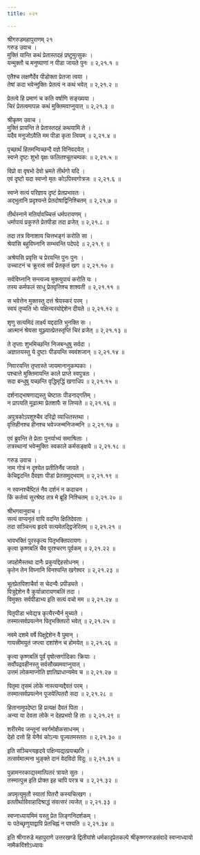 ```yaml
---
title: ०२१

---
```

श्रीगरुडमहापुराणम् २१  
गरुड उवाच ।  
मुक्तिं यान्ति कथं प्रेतास्तदहं प्रष्टुमुत्सुकः ।  
यन्मुक्तौ च मनुष्याणां न पीडा जायते पुनः ॥ २,२१.१ ॥  
  
एतैश्च लक्षणैर्देव पीडोक्ता प्रेतजा त्वया ।  
तेषां कदा भवेन्मुक्तिः प्रेतत्वं न कथं भवेत् ॥ २,२१.२ ॥  
  
प्रेतत्वे हि प्रमाणं च कति वर्षाणि सङ्ख्यया ।  
चिरं प्रेतत्वमापन्नः कथं मुक्तिमवाप्नुयात् ॥ २,२१.३ ॥  
  
श्रीकृष्ण उवाच ।  
मुक्तिं प्रायन्ति ते प्रेतास्तदहं कथयामि ते ।  
यदैव मनुजोऽवैति मम पीडा कृता त्वियम् ॥ २,२१.४ ॥  
  
पृच्छार्थं हितमन्विच्छन्दै वज्ञे विनिवदयेत् ।  
स्वप्ने दृष्टः शुभो वृक्षः फलितश्चूतचम्पकः ॥ २,२१.५ ॥  
  
विप्रो वा वृषभो देवो भ्रमते तीर्थगो यदि ।  
एवं दृष्टो यदा स्वप्नो मृतः कोऽपिस्वगोत्रजः ॥ २,२१.६ ॥  
  
स्वप्ने सत्यं परिज्ञाय दृष्टं प्रेतप्रभावतः ।  
अद्भुतानि प्रदृश्यन्ते प्रेतदोषाद्विनिश्चितम् ॥ २,२१.७ ॥  
  
तीर्थस्नाने मतिर्यावच्चित्तं धर्मपरायणम् ।  
धर्मापायं प्रकुरुते प्रेतपीडा तदा व्रजेत् ॥ २,२१.८ ॥  
  
तदा तत्र विनाशाय चित्तभङ्गं करोति सा ।  
श्रेयांसि बहुविघ्नानि सम्भवन्ति पदेपदे ॥ २,२१.९ ॥  
  
अश्रेयसि प्रवृत्ति च प्रेरयन्ति पुनः पुनः ।  
उच्चाटनं च क्रूरत्वं सर्वं प्रेतकृतं खग ॥ २,२१.१० ॥  
  
सर्वविघ्नानि सन्त्यज्य मुक्त्युपायं करोति यः ।  
तस्य कर्मफलं साधु प्रेतवृत्तिश्च शाश्वती ॥ २,२१.११ ॥  
  
स भवेत्तेन मुक्तस्तु दत्तं श्रेयस्करं परम् ।  
स्वयं तृप्यति भोः पक्षिन्यस्योद्देशेन दीयते ॥ २,२१.१२ ॥  
  
शृणु सत्यमिदं तार्क्ष्य यद्ददाति भुनक्ति सः ।  
आत्मानं श्रेयसा युञ्ज्यात्प्रेतस्तृप्तिं चिरं व्रजेत् ॥ २,२१.१३ ॥  
  
ते तृप्ताः शुभमिच्छन्ति निजबन्धुषु सर्वदा ।  
अज्ञातयस्तु ये दुष्टाः पीडयन्ति स्ववंशजान् ॥ २,२१.१४ ॥  
  
निवारयन्ति तृप्तास्ते जायमानानुकम्पकाः ।  
पश्चात्ते मुक्तिमायन्ति काले प्राप्ते स्वपुत्रतः ।  
सदा बन्धुषु यच्छन्ति वृद्धिमृद्धिं खगाधिप ॥ २,२१.१५ ॥  
  
दर्शनाद्भाषणाद्यस्तु चेष्टातः पीडनाद्गतिम् ।  
न प्रापयति मूढात्मा प्रेतशापैः स लिप्यते ॥ २,२१.१६ ॥  
  
अपुत्रकोऽपशुश्चैव दरिद्रो व्याधितस्तथा ।  
वृत्तिहीनश्च हीनश्च भवेज्जन्मनिजन्मनि ॥ २,२१.१७ ॥  
  
एवं ब्रुवन्ति ते प्रेताः पुनर्याभ्यं समाश्रिताः ।  
तत्रस्थानां भवेन्मुक्तिः स्वकाले कर्मसङ्क्षये ॥ २,२१.१८ ॥  
  
गरुड उवाच ।  
नाम गोत्रं न दृश्येत प्रतीतिर्नैव जायते ।  
केचिद्वदन्ति दैवज्ञाः पीडां प्रेतसमुद्भवाम् ॥ २,२१.१९ ॥  
  
न स्वप्नश्चैष्टितं नैव दर्शनं न कदाचन ।  
किं कर्तव्यं सुरश्रेष्ठ तत्र मे ब्रूहि निश्चितम् ॥ २,२१.२० ॥  
  
श्रीभगवानुवाच ।  
सत्यं वाप्यनृतं वापि वदन्ति क्षितिदेवताः ।  
तदा सञ्चिन्त्य हृदये सत्यमेतद्द्विजेरितम् ॥ २,२१.२१ ॥  
  
भावभक्तिं पुरस्कृत्य पितृभक्तिपरायणः ।  
कृत्वा कृष्णबलिं चैव पुरश्चरण पूर्वकम् ॥ २,२१.२२ ॥  
  
जपहोमैस्तथा दानैः प्रकुर्याद्देहसोधनम् ।  
कृतेन तेन विघ्नानि विनश्यन्ति खगेश्वर ॥ २,२१.२३ ॥  
  
भूतप्रेतपिशाचैर्वा स चेदन्यैः प्रपीड्यते ।  
पित्रुद्देशेन वै कुर्यान्नारायणबलिं तदा ।  
विमुक्तः सर्वपीडाभ्य इति सत्यं वचो मम ॥ २,२१.२४ ॥  
  
पितृपीडा भवेद्यत्र कृत्यैरन्यैर्न मुच्यते ।  
तस्मात्सर्वप्रयत्नेन पितृभक्तिपरो भवेत् ॥ २,२१.२५ ॥  
  
नवमे दशमे वर्षे पिक्षुद्देशेन वै पुमान् ।  
गायत्त्रीमयुतं जप्त्वा दशांशेन च होमयेत् ॥ २,२१.२६ ॥  
  
कृत्वा कृष्णबलिं पूर्वं वृषोत्सर्गादिकाः क्रियाः ।  
सर्वोपद्रवहीनस्तु सर्वसौख्यमवाप्नुयात् ।  
उत्तमं लोकमाप्नोति ज्ञातिप्राधान्यमेव च ॥ २,२१.२७ ॥  
  
पितृमा तृसमं लोके नास्त्यन्यद्दैवतं परम् ।  
तस्मात्सर्वप्रयत्नेन पूजयेत्पितरौ सदा ॥ २,२१.२८ ॥  
  
हितानामुपदेष्टा हि प्रत्यक्षं दैवतं पिता ।  
अन्या या देवता लोके न देहप्रभवो हि ताः ॥ २,२१.२९ ॥  
  
शरीरमेव जन्तूनां स्वर्गमोक्षैकसाधनम् ।  
देहो दत्तो हि येनैवं कोऽन्यः पूज्यतमस्ततः ॥ २,२१.३० ॥  
  
इति सञ्चिन्त्यहृदये पक्षिन्यद्यत्प्रयच्छति ।  
तत्सर्वमात्मना भुङ्क्ते दानं वेदविदो विदुः ॥ २,२१.३१ ॥  
  
पुन्नामनरकाद्यस्मात्पितरं त्रायते सुतः ।  
तस्मात्पुत्त्र इति प्रोक्त इह चापि परत्र च ॥ २,२१.३२ ॥  
  
अपमृत्युमृतौ स्यातां पितरौ कस्यचित्खग ।  
व्रततीर्थाविवाहादिश्राद्धं संवत्सरं त्यजेत् ॥ २,२१.३३ ॥  
  
स्वप्नाध्यायमिमं यस्तु प्रेत लिङ्गनिदर्शकम् ।  
यः पठेच्छृणुयाद्वापि प्रेतचिह्नं न पश्यति ॥ २,२१.३४ ॥  
  
इति श्रीगारुडे महापुराणे उत्तरखण्डे द्वितीयांशे धर्मकादृप्रेतकल्पे श्रीकृष्णगरुडसंवादे स्वप्नाध्यायो नामैकविंशोऽध्यायः